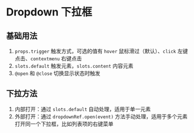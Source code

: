 # Dropdown 下拉框

## 基础用法

1. `props.trigger` 触发方式，可选的值有 `hover` 鼠标滑过（默认）、`click` 左键点击、`contextmenu` 右键点击
2. `slots.default` 触发元素，`slots.content` 内容元素
3. `@open` 和 `@close` 切换显示状态时触发

<preview path="./demos/basic.vue"></preview>

## 下拉方法

1. 内部打开：通过 `slots.default` 自动处理，适用于单一元素
2. 外部打开：通过 `dropdownRef.open(event)` 方法手动处理，适用于多个元素打开同一个下拉框，比如列表项的右键菜单

<preview path="./demos/method.vue"></preview>
